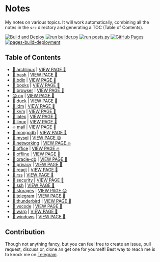 # Notes

My notes on various topics. It will work automatically, combining all the notes in the `src` directory and generating a TOC (Table of Contents).

[![Build and Deploy](https://github.com/SharafatKarim/notes/actions/workflows/action.yml/badge.svg)](https://github.com/SharafatKarim/notes/actions/workflows/action.yml)
[![run builder.py](https://github.com/SharafatKarim/notes/actions/workflows/action.yml/badge.svg)](https://github.com/SharafatKarim/notes/actions/workflows/action.yml)
[![run posts.py](https://github.com/SharafatKarim/notes/actions/workflows/posts.yml/badge.svg)](https://github.com/SharafatKarim/notes/actions/workflows/posts.yml)
[![GitHub Pages](https://github.com/SharafatKarim/notes/actions/workflows/gh-pages.yml/badge.svg)](https://github.com/SharafatKarim/notes/actions/workflows/gh-pages.yml)
[![pages-build-deployment](https://github.com/SharafatKarim/notes/actions/workflows/pages/pages-build-deployment/badge.svg)](https://github.com/SharafatKarim/notes/actions/workflows/pages/pages-build-deployment)


## Table of Contents

- [🤖 archlinux](src/archlinux.md) | <a href='https://sharafat.is-a.dev/notes/archlinux' target='_blank'>VIEW PAGE 👾</a>
- [🎸 bash](src/bash.md) | <a href='https://sharafat.is-a.dev/notes/bash' target='_blank'>VIEW PAGE 🌈</a>
- [🤖 bdix](src/bdix.md) | <a href='https://sharafat.is-a.dev/notes/bdix' target='_blank'>VIEW PAGE 🍕</a>
- [🤖 books](src/books.md) | <a href='https://sharafat.is-a.dev/notes/books' target='_blank'>VIEW PAGE 🚀</a>
- [🌟 browser](src/browser.md) | <a href='https://sharafat.is-a.dev/notes/browser' target='_blank'>VIEW PAGE 👾</a>
- [😊 cp](src/cp.md) | <a href='https://sharafat.is-a.dev/notes/cp' target='_blank'>VIEW PAGE 🌈</a>
- [🍕 duck](src/duck.md) | <a href='https://sharafat.is-a.dev/notes/duck' target='_blank'>VIEW PAGE 🍕</a>
- [🌟 idm](src/idm.md) | <a href='https://sharafat.is-a.dev/notes/idm' target='_blank'>VIEW PAGE 🤖</a>
- [🌟 kvm](src/kvm.md) | <a href='https://sharafat.is-a.dev/notes/kvm' target='_blank'>VIEW PAGE 🌈</a>
- [🎸 latex](src/latex.md) | <a href='https://sharafat.is-a.dev/notes/latex' target='_blank'>VIEW PAGE 🍕</a>
- [🍕 linux](src/linux.md) | <a href='https://sharafat.is-a.dev/notes/linux' target='_blank'>VIEW PAGE 👾</a>
- [🔥 mail](src/mail.md) | <a href='https://sharafat.is-a.dev/notes/mail' target='_blank'>VIEW PAGE 🌟</a>
- [🤖 mongodb](src/mongodb.md) | <a href='https://sharafat.is-a.dev/notes/mongodb' target='_blank'>VIEW PAGE 👾</a>
- [🌟 mysql](src/mysql.md) | <a href='https://sharafat.is-a.dev/notes/mysql' target='_blank'>VIEW PAGE 😊</a>
- [🌈 networking](src/networking.md) | <a href='https://sharafat.is-a.dev/notes/networking' target='_blank'>VIEW PAGE 🔥</a>
- [🎸 office](src/office.md) | <a href='https://sharafat.is-a.dev/notes/office' target='_blank'>VIEW PAGE 🔥</a>
- [👾 offline](src/offline.md) | <a href='https://sharafat.is-a.dev/notes/offline' target='_blank'>VIEW PAGE 🌟</a>
- [🌈 oracle-db](src/oracle-db.md) | <a href='https://sharafat.is-a.dev/notes/oracle-db' target='_blank'>VIEW PAGE 🚀</a>
- [🎸 privacy](src/privacy.md) | <a href='https://sharafat.is-a.dev/notes/privacy' target='_blank'>VIEW PAGE 🎉</a>
- [🤖 react](src/react.md) | <a href='https://sharafat.is-a.dev/notes/react' target='_blank'>VIEW PAGE 🚀</a>
- [🎉 rss](src/rss.md) | <a href='https://sharafat.is-a.dev/notes/rss' target='_blank'>VIEW PAGE 🤖</a>
- [🌈 security](src/security.md) | <a href='https://sharafat.is-a.dev/notes/security' target='_blank'>VIEW PAGE 🌟</a>
- [🍕 ssh](src/ssh.md) | <a href='https://sharafat.is-a.dev/notes/ssh' target='_blank'>VIEW PAGE 🎉</a>
- [🎉 storages](src/storages.md) | <a href='https://sharafat.is-a.dev/notes/storages' target='_blank'>VIEW PAGE 😊</a>
- [🤖 telegram](src/telegram.md) | <a href='https://sharafat.is-a.dev/notes/telegram' target='_blank'>VIEW PAGE 🌟</a>
- [🍕 thunderbird](src/thunderbird.md) | <a href='https://sharafat.is-a.dev/notes/thunderbird' target='_blank'>VIEW PAGE 🎸</a>
- [🎸 vscode](src/vscode.md) | <a href='https://sharafat.is-a.dev/notes/vscode' target='_blank'>VIEW PAGE 🎸</a>
- [🚀 warp](src/warp.md) | <a href='https://sharafat.is-a.dev/notes/warp' target='_blank'>VIEW PAGE 🌈</a>
- [🌟 windows](src/windows.md) | <a href='https://sharafat.is-a.dev/notes/windows' target='_blank'>VIEW PAGE 🌟</a>

## Contribution

Though not anything fancy, but you can feel free to create an issue, pull request, discuss or, clone an get one for yourself!
Best way to reach me is to knock me on [Telegram](https://t.me/SharafatKarim).

